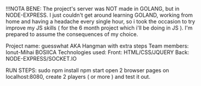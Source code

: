 !!!NOTA BENE:
    The project's server was NOT made in GOLANG, but in NODE-EXPRESS.
    I just couldn't get around learning GOLAND, working from home and having a headache every single hour,
    so i took the occasion to try improve my JS skills ( for the 6 month project which i'll be doing in JS ).
    I'm prepared to assume the consequences of my choice.
    
Project name: guesswhat AKA Hangman with extra steps
Team members: Ionut-Mihai BOSIICA
Technologies used:
        Front: HTML/CSS/JQUERY
        Back: NODE-EXPRESS/SOCKET.IO
        
RUN STEPS:
        sudo npm install
        npm start
        open 2 browser pages on localhost:8080, create 2 players ( or more ) and test it out.


